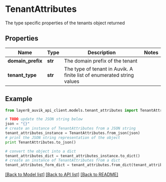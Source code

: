 # TenantAttributes

The type specific properties of the tenants object returned

## Properties
Name | Type | Description | Notes
------------ | ------------- | ------------- | -------------
**domain_prefix** | **str** | The domain prefix of the tenant | 
**tenant_type** | **str** | The type of tenant in Auvik. A finite list of enumerated string values | 

## Example

```python
from layer8_auvik_api_client.models.tenant_attributes import TenantAttributes

# TODO update the JSON string below
json = "{}"
# create an instance of TenantAttributes from a JSON string
tenant_attributes_instance = TenantAttributes.from_json(json)
# print the JSON string representation of the object
print TenantAttributes.to_json()

# convert the object into a dict
tenant_attributes_dict = tenant_attributes_instance.to_dict()
# create an instance of TenantAttributes from a dict
tenant_attributes_form_dict = tenant_attributes.from_dict(tenant_attributes_dict)
```
[[Back to Model list]](../README.md#documentation-for-models) [[Back to API list]](../README.md#documentation-for-api-endpoints) [[Back to README]](../README.md)


